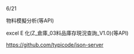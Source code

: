 6/21
<!-- 第一個專案 5/28-->
<!-- 合約管理(完成) -->

<!-- 第二個專案 -->
物料模擬分析(等API)

<!-- 第三個專案 6/18-->
<!-- excel E 化(Z_生管_00料品基本資料_V1.0)(完成) -->

<!-- 第四個專案 6/24-->
<!-- excel E 化(Z_物控_01料品領料數量_V1.2)(完成) -->

<!-- 第五個專案 -->
excel E 化(Z_倉庫_03料品庫存現況查詢_V1.0)(等API)


<!-- 自學進度 -->

<!-- json模擬接口 -->
https://github.com/typicode/json-server

<!-- npm install json-server -->
<!-- 只在本地文件裝 -->
<!-- npm install json-server --d -->
<!-- 全局安裝 -->
<!-- npm install -g json-server -->

<!-- 
// 1.使用json-server工具模擬接口服務,通過axios發送接口請求
  // 2.使用useEffect調用接口獲取數據

  // 找到package.json
  // "scripts": {
  //  添加
  //   "serve": "json-serve db.json --port 3004"
  --port 3004"防止端口衝突
  // }, 
  -->


  <!-- npm install axios -->